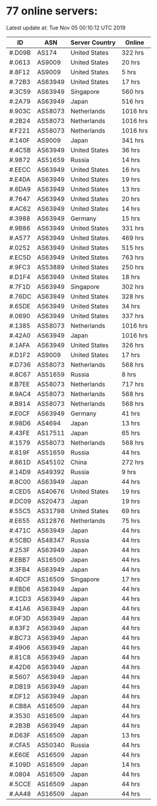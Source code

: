 # 77 online servers:

Latest update at: Tue Nov 05 00:10:12 UTC 2019

| ID | ASN | Server Country | Online |
| -- | --- | -------------- | ------ |
| #.D09B | AS174 | United States | 322 hrs |
| #.0613 | AS9009 | United States | 20 hrs |
| #.8F12 | AS9009 | United States | 5 hrs |
| #.72B3 | AS63949 | United States | 17 hrs |
| #.3C59 | AS63949 | Singapore | 560 hrs |
| #.2A79 | AS63949 | Japan | 516 hrs |
| #.903C | AS58073 | Netherlands | 1016 hrs |
| #.2B24 | AS58073 | Netherlands | 1016 hrs |
| #.F221 | AS58073 | Netherlands | 1016 hrs |
| #.140F | AS9009 | Japan | 341 hrs |
| #.4C5B | AS63949 | United States | 36 hrs |
| #.9872 | AS51659 | Russia | 14 hrs |
| #.EECC | AS63949 | United States | 16 hrs |
| #.E4DA | AS63949 | United States | 19 hrs |
| #.6DA9 | AS63949 | United States | 13 hrs |
| #.7647 | AS63949 | United States | 20 hrs |
| #.AC62 | AS63949 | United States | 14 hrs |
| #.3988 | AS63949 | Germany | 15 hrs |
| #.9B86 | AS63949 | United States | 331 hrs |
| #.A577 | AS63949 | United States | 469 hrs |
| #.0252 | AS63949 | United States | 515 hrs |
| #.EC5D | AS63949 | United States | 763 hrs |
| #.9FC3 | AS53889 | United States | 250 hrs |
| #.D1F4 | AS63949 | United States | 18 hrs |
| #.7F1D | AS63949 | Singapore | 302 hrs |
| #.76DC | AS63949 | United States | 328 hrs |
| #.65DE | AS63949 | United States | 34 hrs |
| #.0690 | AS63949 | United States | 337 hrs |
| #.1385 | AS58073 | Netherlands | 1016 hrs |
| #.42A0 | AS63949 | Japan | 1016 hrs |
| #.1AFA | AS63949 | United States | 326 hrs |
| #.D1F2 | AS9009 | United States | 17 hrs |
| #.D736 | AS58073 | Netherlands | 568 hrs |
| #.8C67 | AS51659 | Russia | 8 hrs |
| #.B7EE | AS58073 | Netherlands | 717 hrs |
| #.9AC4 | AS58073 | Netherlands | 568 hrs |
| #.B914 | AS58073 | Netherlands | 568 hrs |
| #.E0CF | AS63949 | Germany | 41 hrs |
| #.98D6 | AS4694 | Japan | 13 hrs |
| #.43FE | AS17511 | Japan | 65 hrs |
| #.1579 | AS58073 | Netherlands | 568 hrs |
| #.819F | AS51659 | Russia | 44 hrs |
| #.861D | AS45102 | China | 272 hrs |
| #.14D9 | AS49392 | Russia | 9 hrs |
| #.8C00 | AS63949 | Japan | 44 hrs |
| #.CED5 | AS40676 | United States | 19 hrs |
| #.DC09 | AS20473 | Japan | 19 hrs |
| #.55C5 | AS31798 | United States | 69 hrs |
| #.E655 | AS12876 | Netherlands | 75 hrs |
| #.471C | AS63949 | Japan | 44 hrs |
| #.5CBD | AS48347 | Russia | 44 hrs |
| #.253F | AS63949 | Japan | 44 hrs |
| #.EBB7 | AS16509 | Japan | 44 hrs |
| #.3FB4 | AS63949 | Japan | 44 hrs |
| #.4DCF | AS16509 | Singapore | 17 hrs |
| #.EBD6 | AS63949 | Japan | 44 hrs |
| #.1CD3 | AS63949 | Japan | 44 hrs |
| #.41A6 | AS63949 | Japan | 44 hrs |
| #.0F3D | AS63949 | Japan | 44 hrs |
| #.83F2 | AS63949 | Japan | 44 hrs |
| #.BC73 | AS63949 | Japan | 44 hrs |
| #.4906 | AS63949 | Japan | 44 hrs |
| #.81C8 | AS63949 | Japan | 44 hrs |
| #.42D6 | AS63949 | Japan | 44 hrs |
| #.5607 | AS63949 | Japan | 44 hrs |
| #.DB19 | AS63949 | Japan | 44 hrs |
| #.DF12 | AS63949 | Japan | 44 hrs |
| #.CB8A | AS16509 | Japan | 44 hrs |
| #.3530 | AS16509 | Japan | 44 hrs |
| #.2B3B | AS63949 | Japan | 44 hrs |
| #.D63F | AS16509 | Japan | 13 hrs |
| #.CFA5 | AS50340 | Russia | 44 hrs |
| #.E60E | AS16509 | Japan | 44 hrs |
| #.109D | AS16509 | Japan | 14 hrs |
| #.0804 | AS16509 | Japan | 44 hrs |
| #.5CCE | AS16509 | Japan | 44 hrs |
| #.AA48 | AS16509 | Japan | 44 hrs |

